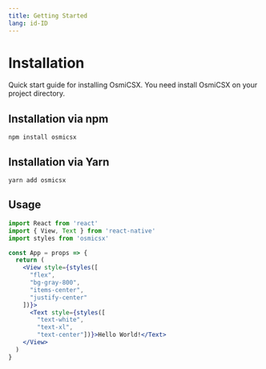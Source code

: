 ```yaml
---
title: Getting Started
lang: id-ID
---
```

# Installation
Quick start guide for installing OsmiCSX. You need install OsmiCSX on your project directory.

## Installation via npm
```
npm install osmicsx
```

## Installation via Yarn
```
yarn add osmicsx
```

## Usage
```jsx harmony
import React from 'react'
import { View, Text } from 'react-native'
import styles from 'osmicsx'

const App = props => {
  return (
    <View style={styles([
      "flex", 
      "bg-gray-800", 
      "items-center", 
      "justify-center"
    ])}>
      <Text style={styles([
        "text-white", 
        "text-xl", 
        "text-center"])}>Hello World!</Text>
    </View>
  )
} 
```
